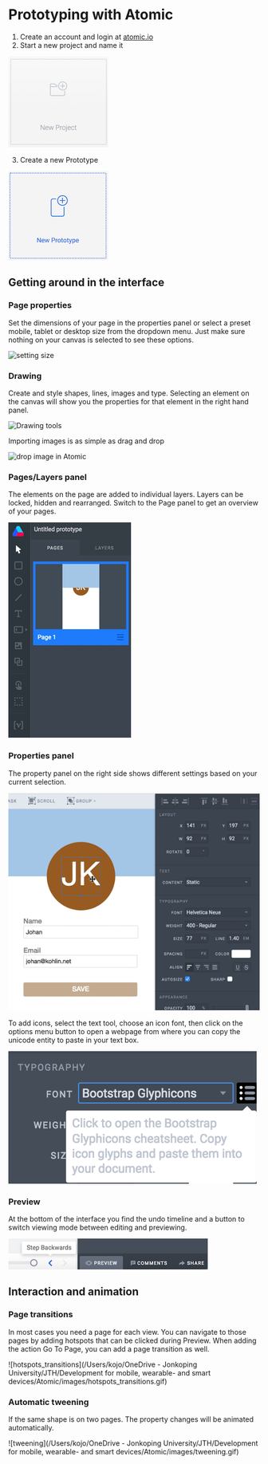# Prototyping with Atomic 

1. Create an account and login at [atomic.io](atomic.io) 
2. Start a new project and name it

![new_project](images/new_project.png)

3. Create a new Prototype

![new_proto](images/new_proto.png)

## Getting around in the interface

### Page properties
Set the dimensions of your page in the properties panel or select a preset mobile, tablet or desktop size from the dropdown menu. Just make sure nothing on your canvas is selected to see these options. 

![setting size](https://s3.amazonaws.com/uploads.intercomcdn.com/i/o/13213526/092667ca12a4519cc905a608/Replace_image_Copy_2.jpg)

### Drawing

Create and style shapes, lines, images and type. Selecting an element on the canvas will show you the properties for that element in the right hand panel. 

![Drawing tools](https://uploads.intercomcdn.com/i/o/14605805/3e6fffd2f9bb56a0ccdc6c93/Drawing+tools.jpg)

Importing images is as simple as drag and drop

![drop image in Atomic](https://s3.amazonaws.com/uploads.intercomcdn.com/i/o/13213566/b3e6a277c6d5e8ce7ed4f2cb/drag-n-drop3.gif)

### Pages/Layers panel
The elements on the page are added to individual layers. Layers can be locked, hidden and rearranged.  Switch to the Page panel to get an overview of your pages.

![pages_layers](images/pages_layers.gif)

### Properties panel
The property panel on the right side shows different settings based on your current selection. 

![properties](images/properties.gif)

To add icons, select the text tool, choose an icon font, then click on the options menu button to open a webpage from where you can copy the unicode entity to paste in your text box.

![icons](images/icons.png)

### Preview
At the bottom of the interface you find the undo timeline and a button to switch viewing mode between editing and previewing. 

![preview](images/preview.png)



## Interaction and animation

### Page transitions

In most cases you need a page for each view. You can navigate to those pages by adding hotspots that can be clicked during Preview. When adding the action Go To Page, you can add a page transition as well.

![hotspots_transitions](/Users/kojo/OneDrive - Jonkoping University/JTH/Development for mobile, wearable- and smart devices/Atomic/images/hotspots_transitions.gif)

### Automatic tweening

If the same shape is on two pages. The property changes will be animated automatically.

![tweening](/Users/kojo/OneDrive - Jonkoping University/JTH/Development for mobile, wearable- and smart devices/Atomic/images/tweening.gif)

